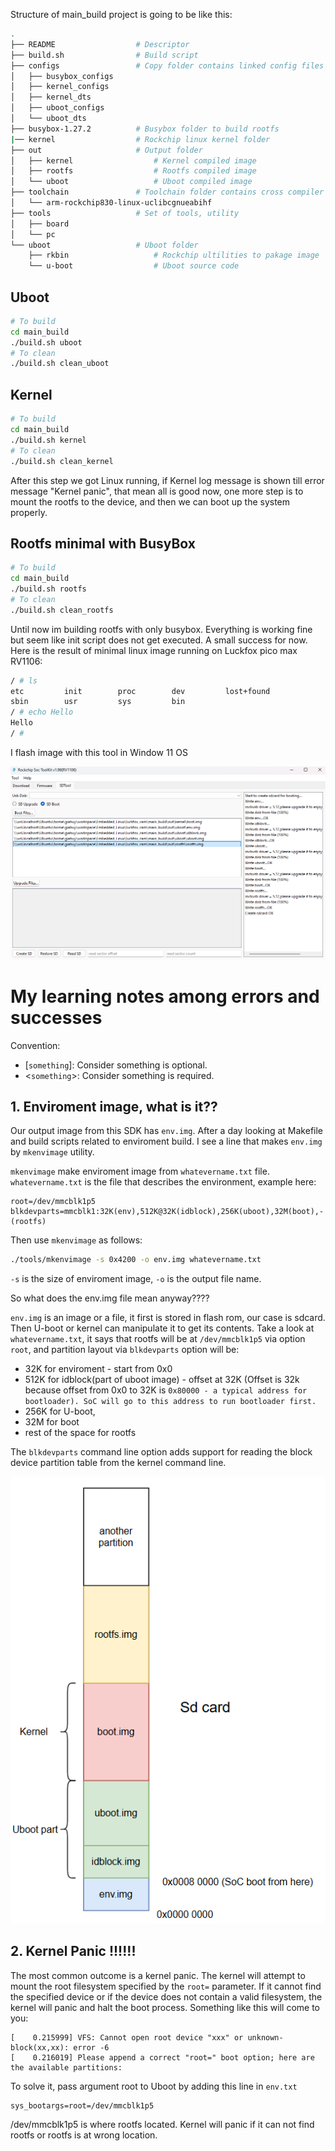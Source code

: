 Structure of main_build project is going to be like this:

```sh
.
├── README                  # Descriptor
├── build.sh                # Build script
├── configs                 # Copy folder contains linked config files
│   ├── busybox_configs 
│   ├── kernel_configs
│   ├── kernel_dts
│   ├── uboot_configs
│   └── uboot_dts       
├── busybox-1.27.2          # Busybox folder to build rootfs
|── kernel                  # Rockchip linux kernel folder
├── out                     # Output folder
│   ├── kernel                  # Kernel compiled image
│   ├── rootfs                  # Rootfs compiled image
│   └── uboot                   # Uboot compiled image
├── toolchain               # Toolchain folder contains cross compiler
│   └── arm-rockchip830-linux-uclibcgnueabihf
├── tools                   # Set of tools, utility
│   ├── board
│   └── pc
└── uboot                   # Uboot folder
    ├── rkbin                   # Rockchip ultilities to pakage image
    └── u-boot                  # Uboot source code
```
## Uboot
```sh
# To build
cd main_build
./build.sh uboot
# To clean
./build.sh clean_uboot
```
## Kernel
```sh
# To build
cd main_build
./build.sh kernel
# To clean
./build.sh clean_kernel
```
After this step we got Linux running, if Kernel log message is shown till error message "Kernel panic", that mean all is good now, one more step is to mount the rootfs to the device, and then we can boot up the system properly.

## Rootfs minimal with BusyBox
```sh
# To build
cd main_build
./build.sh rootfs
# To clean
./build.sh clean_rootfs
```
Until now im building rootfs with only busybox. Everything is working fine but seem like init script does not get executed. A small success for now. Here is the result of minimal linux image running on Luckfox pico max RV1106:
```sh
/ # ls
etc         init        proc        dev         lost+found
sbin        usr         sys         bin
/ # echo Hello
Hello
/ #
```
I flash image with this tool in Window 11 OS

![alt text](main_build/assets/Soc_tool.png)








# My learning notes among errors and successes
Convention:
+ [``something``]: Consider something is optional.
+ <``something``>: Consider something is required.

## 1. Enviroment image, what is it??
Our output image from this SDK has ``env.img``. After a day looking at Makefile and build scripts related to enviroment build. I see a line that makes ``env.img`` by ``mkenvimage`` utility.

``mkenvimage`` make enviroment image from ``whatevername.txt`` file. ``whatevername.txt`` is the file that describes the environment, example here:
```text
root=/dev/mmcblk1p5
blkdevparts=mmcblk1:32K(env),512K@32K(idblock),256K(uboot),32M(boot),-(rootfs)
```

Then use ``mkenvimage`` as follows:
```sh
./tools/mkenvimage -s 0x4200 -o env.img whatevername.txt
```
``-s`` is the size of enviroment image, ``-o`` is the output file name.

So what does the env.img file mean anyway????

``env.img`` is an image or a file, it first is stored in flash rom, our case is sdcard. Then U-boot or kernel can manipulate it to get its contents. Take a look at ``whatevername.txt``, it says that rootfs will be at ``/dev/mmcblk1p5`` via option ``root``, and partition layout via ``blkdevparts`` option will be:
+ 32K for enviroment - start from 0x0
+ 512K for idblock(part of uboot image) - offset at 32K (Offset is 32k because offset from 0x0 to 32K is ``0x80000 - a typical address for bootloader). SoC will go to this address to run bootloader first.``
+ 256K for U-boot, 
+ 32M for boot
+ rest of the space for rootfs

The ``blkdevparts`` command line option adds support for reading the
block device partition table from the kernel command line.

![alt text](main_build/assets/image.png)

## 2. Kernel Panic !!!!!!
The most common outcome is a kernel panic. The kernel will attempt to mount the root filesystem specified by the ``root=`` parameter. If it cannot find the specified device or if the device does not contain a valid filesystem, the kernel will panic and halt the boot process. Something like this will come to you:
```shell
[    0.215999] VFS: Cannot open root device "xxx" or unknown-block(xx,xx): error -6
[    0.216019] Please append a correct "root=" boot option; here are the available partitions:
```
To solve it, pass argument root to Uboot by adding this line in ``env.txt``
```
sys_bootargs=root=/dev/mmcblk1p5
```
/dev/mmcblk1p5 is where rootfs located. Kernel will panic if it can not find rootfs or rootfs is at wrong location.
